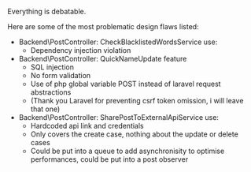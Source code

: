 Everything is debatable.

Here are some of the most problematic design flaws listed:

- Backend\PostController: CheckBlacklistedWordsService use: 
    - Dependency injection violation
- Backend\PostController: QuickNameUpdate feature 
    - SQL injection
    - No form validation
    - Use of php global variable POST instead of laravel request abstractions
    - (Thank you Laravel for preventing csrf token omission, i will leave that one)
- Backend\PostController: SharePostToExternalApiService use:
    - Hardcoded api link and credentials
    - Only covers the create case, nothing about the update or delete cases
    - Could be put into a queue to add asynchronisity to optimise performances, could be put into a post observer

